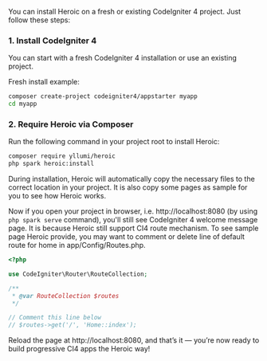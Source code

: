 You can install Heroic on a fresh or existing CodeIgniter 4 project. Just follow these steps:

### 1. Install CodeIgniter 4
You can start with a fresh CodeIgniter 4 installation or use an existing project.

Fresh install example:

```bash
composer create-project codeigniter4/appstarter myapp
cd myapp
```

### 2. Require Heroic via Composer
Run the following command in your project root to install Heroic:

```bash
composer require yllumi/heroic
php spark heroic:install
```

During installation, Heroic will automatically copy the necessary files to the correct location in your project. It is also copy some pages as sample for you to see how Heroic works.

Now if you open your project in browser, i.e. http://localhost:8080 (by using `php spark serve` command), you'll still see CodeIgniter 4 welcome message page. It is because Heroic still support CI4 route mechanism. To see sample page Heroic provide, you may want to comment or delete line of default route for home in app/Config/Routes.php. 

```php
<?php

use CodeIgniter\Router\RouteCollection;

/**
 * @var RouteCollection $routes
 */

// Comment this line below
// $routes->get('/', 'Home::index');
```

Reload the page at http://localhost:8080, and that’s it — you’re now ready to build progressive CI4 apps the Heroic way!
